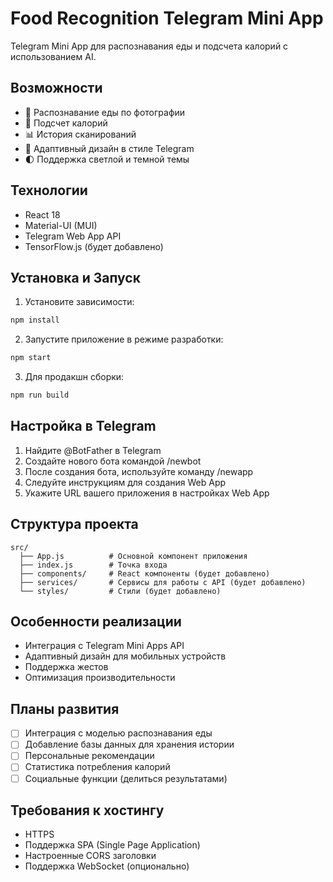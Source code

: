 # Food Recognition Telegram Mini App

Telegram Mini App для распознавания еды и подсчета калорий с использованием AI.

## Возможности

- 📸 Распознавание еды по фотографии
- 🔢 Подсчет калорий
- 📊 История сканирований
- 🎨 Адаптивный дизайн в стиле Telegram
- 🌓 Поддержка светлой и темной темы

## Технологии

- React 18
- Material-UI (MUI)
- Telegram Web App API
- TensorFlow.js (будет добавлено)

## Установка и Запуск

1. Установите зависимости:
```bash
npm install
```

2. Запустите приложение в режиме разработки:
```bash
npm start
```

3. Для продакшн сборки:
```bash
npm run build
```

## Настройка в Telegram

1. Найдите @BotFather в Telegram
2. Создайте нового бота командой /newbot
3. После создания бота, используйте команду /newapp
4. Следуйте инструкциям для создания Web App
5. Укажите URL вашего приложения в настройках Web App

## Структура проекта

```
src/
  ├── App.js          # Основной компонент приложения
  ├── index.js        # Точка входа
  ├── components/     # React компоненты (будет добавлено)
  ├── services/       # Сервисы для работы с API (будет добавлено)
  └── styles/         # Стили (будет добавлено)
```

## Особенности реализации

- Интеграция с Telegram Mini Apps API
- Адаптивный дизайн для мобильных устройств
- Поддержка жестов
- Оптимизация производительности

## Планы развития

- [ ] Интеграция с моделью распознавания еды
- [ ] Добавление базы данных для хранения истории
- [ ] Персональные рекомендации
- [ ] Статистика потребления калорий
- [ ] Социальные функции (делиться результатами)

## Требования к хостингу

- HTTPS
- Поддержка SPA (Single Page Application)
- Настроенные CORS заголовки
- Поддержка WebSocket (опционально) 